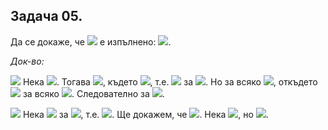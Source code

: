 ## Задача 05.

Да се докаже, че <img src="https://latex.codecogs.com/svg.latex?\Large&space;\forall{A_0,A_1,...,A_n}"> е изпълнено: <img src="https://latex.codecogs.com/svg.latex?\Large&space;P\big(\bigcap_{i=0}^{\infty}A_i\big)=\bigcap_{i=0}^{\infty}P\big(A_i\big)">.

*Док-во:*

<img src="https://latex.codecogs.com/svg.latex?\Large&space;(\subseteq)"> Нека <img src="https://latex.codecogs.com/svg.latex?\Large&space;X\in{P}\big(\bigcap_{i=0}^{\infty}A_i\big)">. Тогава <img src="https://latex.codecogs.com/svg.latex?\Large&space;X\subseteq\bigcap_{i=0}^{\infty}A_i\Leftrightarrow\forall{i},x\in{A_i}">, където <img src="https://latex.codecogs.com/svg.latex?\Large&space;x\in{X}">, т.е. <img src="https://latex.codecogs.com/svg.latex?\Large&space;\bigcap_{i=0}^{\infty}A_i\subseteq{A_k}"> за <img src="https://latex.codecogs.com/svg.latex?\Large&space;\forall{k}">. Но за всяко <img src="https://latex.codecogs.com/svg.latex?\Large&space;k\in{\mathbb{N}},{\;}\bigcap_{i=0}^{\infty}A_i\subseteq{A_k}">, откъдето <img src="https://latex.codecogs.com/svg.latex?\Large&space;X\in{A_k}"> за всяко <img src="https://latex.codecogs.com/svg.latex?\Large&space;k\in{\mathbb{N}}">. Следователно за <img src="https://latex.codecogs.com/svg.latex?\Large&space;\forall{k\in{\mathbb{N}}},{\;}x\in{P\big(A_k\big)}">.

<img src="https://latex.codecogs.com/svg.latex?\Large&space;(\supseteq)"> Нека <img src="https://latex.codecogs.com/svg.latex?\Large&space;Y\in{\bigcap_{i=0}^{\infy}}P\big(A_i\big)\Rightarrow{Y\in{P(A_0)}}{\;}\&{\;}Y\in{P(A_1)}{\;}\&{\;}..."> за <img src="https://latex.codecogs.com/svg.latex?\Large&space;\forall{i}\in{\mathbb{N}},{\;}Y\in{P(A_i)}">, т.е. <img src="https://latex.codecogs.com/svg.latex?\Large&space;Y\subseteq{A_i}">. Ще докажем, че <img src="https://latex.codecogs.com/svg.latex?\Large&space;Y\subseteq{\bigcap_{i=0}^{\infty}}A_i">. Нека <img src="https://latex.codecogs.com/svg.latex?\Large&space;y\in{Y}">, но <img src="https://latex.codecogs.com/svg.latex?\Large&space;\forall{i}Y\subseteq{A_i}\Rightarrow{y\in{A_i}},{\;}\forall{i}\in{\mathbb{N}}\Rightarow{y\in\bigcap_{i=0}^{\infty}}A_i\Rightarrow{y\subseteq}P\big(\bigcap_{i=0}^{\infty}A_i\big)">.
